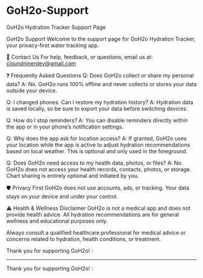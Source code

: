 # GoH2o-Support
GoH2o Hydration Tracker Support Page

GoH2o Support
Welcome to the support page for GoH2o Hydration Tracker, your privacy-first water tracking app.

📧 Contact Us
For help, feedback, or questions, email us at:
cloundninerdev@gmail.com

❓ Frequently Asked Questions
Q: Does GoH2o collect or share my personal data?
A: No. GoH2o runs 100% offline and never collects or stores your data outside your device.

Q: I changed phones. Can I restore my hydration history?
A: Hydration data is saved locally, so be sure to export your data before switching devices.

Q: How do I stop reminders?
A: You can disable reminders directly within the app or in your phone’s notification settings.

Q: Why does the app ask for location access?
A: If granted, GoH2o uses your location while the app is active to adjust hydration recommendations based on local weather. This is optional and only used in the foreground.

Q: Does GoH2o need access to my health data, photos, or files?
A: No. GoH2o does not access your health records, contacts, photos, or storage. Chart sharing is entirely optional and initiated by you.

🛡️ Privacy First
GoH2o does not use accounts, ads, or tracking.
Your data stays on your device and under your control.

⚠️ Health & Wellness Disclaimer
GoH2o is not a medical app and does not provide health advice.
All hydration recommendations are for general wellness and educational purposes only.

Always consult a qualified healthcare professional for medical advice or concerns related to hydration, health conditions, or treatment.

Thank you for supporting GoH2o! 💧

---

Thank you for supporting GoH2o! 💧

